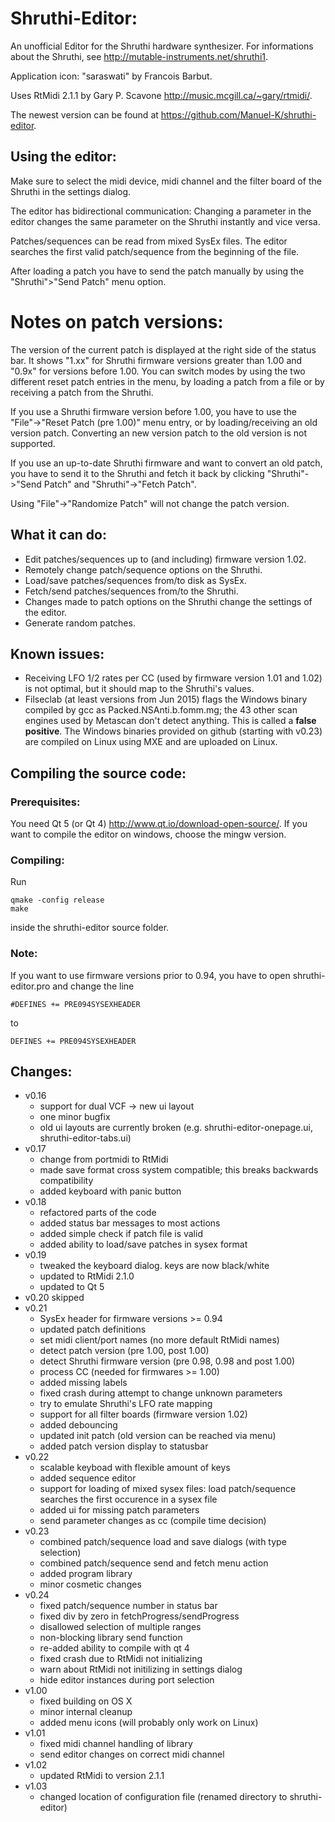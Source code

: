 # Shruthi-Editor:

An unofficial Editor for the Shruthi hardware synthesizer. For informations
about the Shruthi, see <http://mutable-instruments.net/shruthi1>.

Application icon: "saraswati" by Francois Barbut.

Uses RtMidi 2.1.1 by Gary P. Scavone <http://music.mcgill.ca/~gary/rtmidi/>.

The newest version can be found at <https://github.com/Manuel-K/shruthi-editor>.


## Using the editor:
Make sure to select the midi device, midi channel and the filter board of the 
Shruthi in the settings dialog.

The editor has bidirectional communication: Changing a parameter in the editor 
changes the same parameter on the Shruthi instantly and vice versa.

Patches/sequences can be read from mixed SysEx files. The editor searches the 
first valid patch/sequence from the beginning of the file.

After loading a patch you have to send the patch manually by using the
"Shruthi">"Send Patch" menu option.

# Notes on patch versions:
The version of the current patch is displayed at the right side of the status 
bar. It shows "1.xx" for Shruthi firmware versions greater than 1.00 and "0.9x"
for versions before 1.00. You can switch modes by using the two different reset
patch entries in the menu, by loading a patch from a file or by receiving a 
patch from the Shruthi.

If you use a Shruthi firmware version before 1.00, you have to use the 
"File"->"Reset Patch (pre 1.00)" menu entry, or by loading/receiving an old 
version patch. Converting an new version patch to the old version is not 
supported. 

If you use an up-to-date Shruthi firmware and want to convert an old patch,
you have to send it to the Shruthi and fetch it back by clicking 
"Shruthi"->"Send Patch" and "Shruthi"->"Fetch Patch".

Using "File"->"Randomize Patch" will not change the patch version.



## What it can do:
 * Edit patches/sequences up to (and including) firmware version 1.02.
 * Remotely change patch/sequence options on the Shruthi.
 * Load/save patches/sequences from/to disk as SysEx.
 * Fetch/send patches/sequences from/to the Shruthi.
 * Changes made to patch options on the Shruthi change the settings of the
   editor.
 * Generate random patches.

## Known issues:
 * Receiving LFO 1/2 rates per CC (used by firmware version 1.01 and 1.02) is
   not optimal, but it should map to the Shruthi's values.
 * Filseclab (at least versions from Jun 2015) flags the Windows binary compiled 
   by gcc as Packed.NSAnti.b.fomm.mg; the 43 other scan engines used by Metascan 
   don't detect anything. This is called a **false positive**. The Windows 
   binaries provided on github (starting with v0.23) are compiled on Linux using 
   MXE and are uploaded on Linux.

## Compiling the source code:

### Prerequisites:
You need Qt 5 (or Qt 4) <http://www.qt.io/download-open-source/>.
If you want to compile the editor on windows, choose the mingw version.


### Compiling:
Run 

    qmake -config release
    make

inside the shruthi-editor source folder.


### Note:
If you want to use firmware versions prior to 0.94, you have to open
shruthi-editor.pro and change the line

    #DEFINES += PRE094SYSEXHEADER

to

    DEFINES += PRE094SYSEXHEADER
 


## Changes:
* v0.16
  * support for dual VCF -> new ui layout
  * one minor bugfix
  * old ui layouts are currently broken (e.g. shruthi-editor-onepage.ui,
    shruthi-editor-tabs.ui)
* v0.17
  * change from portmidi to RtMidi
  * made save format cross system compatible; this breaks backwards
   compatibility
  * added keyboard with panic button
* v0.18
  * refactored parts of the code
  * added status bar messages to most actions
  * added simple check if patch file is valid
  * added ability to load/save patches in sysex format 
* v0.19
  * tweaked the keyboard dialog. keys are now black/white
  * updated to RtMidi 2.1.0
  * updated to Qt 5
* v0.20 skipped
* v0.21
  * SysEx header for firmware versions >= 0.94
  * updated patch definitions
  * set midi client/port names (no more default RtMidi names)
  * detect patch version (pre 1.00, post 1.00)
  * detect Shruthi firmware version (pre 0.98, 0.98 and post 1.00)
  * process CC (needed for firmwares >= 1.00)
  * added missing labels
  * fixed crash during attempt to change unknown parameters
  * try to emulate Shruthi's LFO rate mapping
  * support for all filter boards (firmware version 1.02)
  * added debouncing
  * updated init patch (old version can be reached via menu)
  * added patch version display to statusbar
* v0.22
  * scalable keyboad with flexible amount of keys
  * added sequence editor
  * support for loading of mixed sysex files: load patch/sequence searches 
    the first occurence in a sysex file
  * added ui for missing patch parameters
  * send parameter changes as cc (compile time decision)
* v0.23
  * combined patch/sequence load and save dialogs (with type selection)
  * combined patch/sequence send and fetch menu action
  * added program library
  * minor cosmetic changes
* v0.24
  * fixed patch/sequence number in status bar
  * fixed div by zero in fetchProgress/sendProgress
  * disallowed selection of multiple ranges
  * non-blocking library send function
  * re-added ability to compile with qt 4
  * fixed crash due to RtMidi not initializing
  * warn about RtMidi not initilizing in settings dialog
  * hide editor instances during port selection
* v1.00
  * fixed building on OS X
  * minor internal cleanup
  * added menu icons (will probably only work on Linux)
* v1.01
  * fixed midi channel handling of library
  * send editor changes on correct midi channel
* v1.02
  * updated RtMidi to version 2.1.1
* v1.03
  * changed location of configuration file
    (renamed directory to shruthi-editor)
